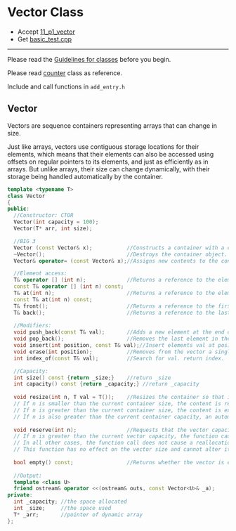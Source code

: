 # Vector Class

- Accept [11_p1_vector](https://classroom.github.com/a/OkCDKcOM)
- Get [basic_test.cpp](basic_test.cpp)

---

Please read the [Guidelines for classes](https://docs.google.com/document/d/1dkqJa-h6e-GmlNwc-zgX7IPTrU8YJNMLrbrLS8idU3k/edit?usp=sharing) before you begin. 

Please read [counter](counter) class as reference.

Include and call functions in `add_entry.h`

## Vector

Vectors are sequence containers representing arrays that can change in size.

Just like arrays, vectors use contiguous storage locations for their elements, which means that their elements can also be accessed using offsets on regular pointers to its elements, and just as efficiently as in arrays. But unlike arrays, their size can change dynamically, with their storage being handled automatically by the container.


```c++
template <typename T>
class Vector
{
public:
  //Constructor: CTOR
  Vector(int capacity = 100);
  Vector(T* arr, int size);

  //BIG 3
  Vector (const Vector& x);           //Constructs a container with a copy of each of the elements in x, in the same order.
  ~Vector();                          //Destroys the container object.
  Vector& operator= (const Vector& x);//Assigns new contents to the container, replacing its current contents, and modifying its size accordingly.

  //Element access:
  T& operator [] (int n);             //Returns a reference to the element at position n in the vector container.
  const T& operator [] (int n) const;
  T& at(int n);                       //Returns a reference to the element at position n in the vector container.
  const T& at(int n) const;
  T& front();                         //Returns a reference to the first element in the vector.
  T& back();                          //Returns a reference to the last element in the vector.
  
  //Modifiers:
  void push_back(const T& val);       //Adds a new element at the end of the vector
  void pop_back();                    //Removes the last element in the vector, effectively reducing the container size by one.
  void insert(int position, const T& val);//Insert elements val at position
  void erase(int position);           //Removes from the vector a single element at position
  int index_of(const T& val);         //Search for val. return index.

  //Capacity:
  int size() const {return _size;}    //return _size
  int capacity() const {return _capacity;} //return _capacity
  
  void resize(int n, T val = T());    //Resizes the container so that it contains n elements.
  // If n is smaller than the current container size, the content is reduced to its first n elements, removing those beyond (and destroying them).
  // If n is greater than the current container size, the content is expanded by inserting at the end as many elements as needed to reach a size of n. If val is specified, the new elements are initialized as copies of val, otherwise, they are value-initialized.
  // If n is also greater than the current container capacity, an automatic reallocation of the allocated storage space takes place.
  
  void reserve(int n);                //Requests that the vector capacity be at least enough to contain n elements.
  // If n is greater than the current vector capacity, the function causes the container to reallocate its storage increasing its capacity to n
  // In all other cases, the function call does not cause a reallocation and the vector capacity is not affected.
  // This function has no effect on the vector size and cannot alter its elements.
  
  bool empty() const;                 //Returns whether the vector is empty
  
  //Output:
  template <class U>
  friend ostream& operator <<(ostream& outs, const Vector<U>& _a);
private:
  int _capacity; //the space allocated
  int _size;     //the space used
  T* _arr;       //pointer of dynamic array
};
```